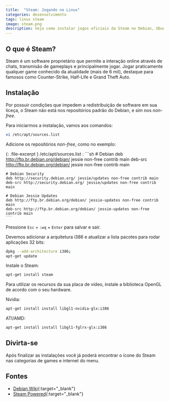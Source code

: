 ```yaml
---
title:  "Steam: Jogando no Linux"
categories: desenvolvimento
tags: linux steam
image: steam.png
description: Veja como instalar jogos oficiais da Steam no Debian, Ubuntu ou Linux Mint.
---
```


## O que é Steam?

Steam é um software proprietário que permite a interação online através de chats, transmisão de gameplays e principalmente jogar. Jogar praticamente qualquer game conhecido da atualidade (mais de 6 mil), destaque para famosos como  Counter-Strike, Half-Life e Grand Theft Auto.

## Instalação

Por possuir condições que impedem a redistribuição de software em sua liceça, o Steam não está nos repositórios padrão do Debian, e sim nos _non-free_.

Para iniciarmos a instalação, vamos aos comandos:

```sh
vi /etc/apt/sources.list
```

Adicione os repositórios <em>non-free</em>, como no exemplo:

{: .file-excerpt }
/etc/apt/sources.list
:	```sh
	# Debian
	deb http://ftp.br.debian.org/debian/ jessie non-free contrib main
	deb-src http://ftp.br.debian.org/debian/ jessie non-free contrib main

	# Debian Security
	deb http://security.debian.org/ jessie/updates non-free contrib main
	deb-src http://security.debian.org/ jessie/updates non-free contrib main

	# Debian Jessie Updates
	deb http://ftp.br.debian.org/debian/ jessie-updates non-free contrib main
	deb-src http://ftp.br.debian.org/debian/ jessie-updates non-free contrib main
	```
Pressione `Esc` + `:wq` + `Enter` para salvar e sair.

Devemos adicionar a arquitetura i386 e atualizar a lista pacotes para rodar aplicações 32 bits:

```sh
dpkg --add-architecture i386;
apt-get update
```

Instale o Steam:

```sh
apt-get install steam
```
Para utilizar os recursos da sua placa de vídeo, instale a biblioteca OpenGL de acordo com o seu hardware.

Nvidia:

```sh
apt-get install install libgl1-nvidia-glx:i386
```

ATI/AMD:

```sh
apt-get install install libgl1-fglrx-glx:i386
```

## Divirta-se

Após finalizar as instalações você já poderá encontrar o ícone do Steam nas categorias de games e internet do menu.

## Fontes

- [Debian Wiki](https://wiki.debian.org/pt_BR/Steam){:target="_blank"}
- [Steam Powered](http://store.steampowered.com/browse/linux/){:target="_blank"}
